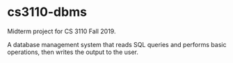 # cs3110-dbms

Midterm project for CS 3110 Fall 2019.

A database management system that reads SQL queries and performs basic operations, then writes the output to the user. 

